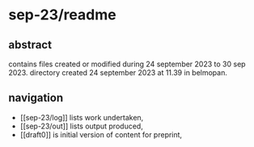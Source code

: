 # sep-23/readme
## abstract

contains files created or modified during 24 september 2023 to 30 sep 2023. directory created 24 september 2023 at 11.39 in belmopan.

## navigation

* [[sep-23/log]] lists work undertaken,
* [[sep-23/out]] lists output produced,
* [[draft0]] is initial version of content for preprint,